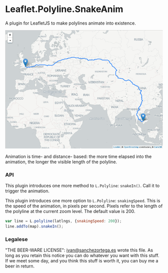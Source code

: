 # Leaflet.Polyline.SnakeAnim


A plugin for LeafletJS to make polylines animate into existence.


![Screencapture GIF](demo.gif)

Animation is time- and distance- based: the more time elapsed into the animation,
the longer the visible length of the polyline.


### API

This plugin introduces one more method to `L.Polyline`: `snakeIn()`.
Call it to trigger the animation.

This plugin introduces one more option to `L.Polyline`: `snakingSpeed`.
This is the speed of the animation, in pixels per second. Pixels refer to the
length of the polyline at the current zoom level. The default value is 200.


```js
var line = L.polyline(latlngs, {snakingSpeed: 200});
line.addTo(map).snakeIn();
```


### Legalese


"THE BEER-WARE LICENSE":
<ivan@sanchezortega.es> wrote this file. As long as you retain this notice you
can do whatever you want with this stuff. If we meet some day, and you think
this stuff is worth it, you can buy me a beer in return.


